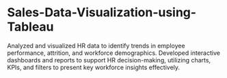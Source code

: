 # Sales-Data-Visualization-using-Tableau
   Analyzed and visualized HR data to identify trends in employee performance, attrition, and workforce demographics. Developed interactive dashboards and reports to support HR decision-making, utilizing charts, KPIs, and filters to present key workforce insights effectively.
